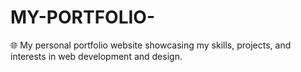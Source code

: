 # MY-PORTFOLIO-
🌐 My personal portfolio website showcasing my skills, projects, and interests in web development and design.
